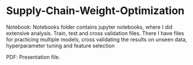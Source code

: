 # Supply-Chain-Weight-Optimization

Notebook: Notebooks folder contains jupyter notebooks, where I did extensive analysis. Train, test and cross validation files. There I have files for practicing multiple models, cross validating the results on unseen data, hyperparameter tuning and feature selection

PDF: Presentation file.
